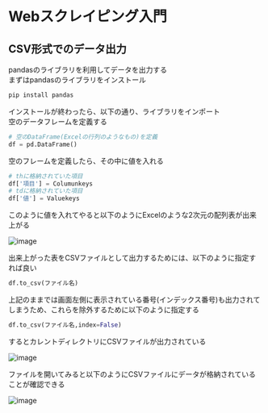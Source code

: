 # Webスクレイピング入門
## CSV形式でのデータ出力

pandasのライブラリを利用してデータを出力する   
まずはpandasのライブラリをインストール   

```python
pip install pandas
```

インストールが終わったら、以下の通り、ライブラリをインポート   
空のデータフレームを定義する   

```python
# 空のDataFrame(Excelの行列のようなもの)を定義
df = pd.DataFrame()
```

空のフレームを定義したら、その中に値を入れる   

```python
# thに格納されていた項目
df['項目'] = Columunkeys
# tdに格納されていた項目
df['値'] = Valuekeys
```

このように値を入れてやると以下のようにExcelのような2次元の配列表が出来上がる   

![image](https://user-images.githubusercontent.com/18514297/103449195-1b5aef00-4ce8-11eb-8fd5-b586e91f6a60.png)

出来上がった表をCSVファイルとして出力するためには、以下のように指定すれば良い

```python
df.to_csv(ファイル名)
```

上記のままでは画面左側に表示されている番号(インデックス番号)も出力されてしまうため、これらを除外するために以下のように指定する   

```python
df.to_csv(ファイル名,index=False)
```

するとカレントディレクトリにCSVファイルが出力されている   

![image](https://user-images.githubusercontent.com/18514297/103449291-78a37000-4ce9-11eb-8ecc-8d8fb16c1d4c.png)

ファイルを開いてみると以下のようにCSVファイルにデータが格納されていることが確認できる   

![image](https://user-images.githubusercontent.com/18514297/103449335-1c8d1b80-4cea-11eb-9d7f-9728099ff312.png)

